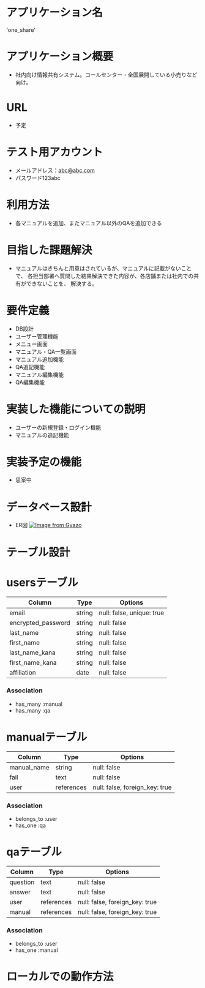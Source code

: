 # アプリケーション名
  'one_share'

# アプリケーション概要
- 社内向け情報共有システム。コールセンター・全国展開している小売りなど向け。

# URL
- 予定

# テスト用アカウント
- メールアドレス：abc@abc.com
- パスワード123abc

# 利用方法
- 各マニュアルを追加、またマニュアル以外のQAを追加できる

# 目指した課題解決
- マニュアルはきちんと用意はされているが、マニュアルに記載がないことで、
  各担当部署へ質問した結果解決できた内容が、各店舗または社内での共有ができないことを、
  解決する。

# 要件定義
- DB設計
- ユーザー管理機能
- メニュー画面
- マニュアル・QA一覧画面
- マニュアル追加機能
- QA追記機能
- マニュアル編集機能
- QA編集機能

# 実装した機能についての説明
 - ユーザーの新規登録・ログイン機能
 - マニュアルの追記機能

# 実装予定の機能
 - 思案中

# データベース設計
 - ER図
[![Image from Gyazo](https://i.gyazo.com/2fb92fda3139f7d4b5d43ee263e21537.png)](https://gyazo.com/2fb92fda3139f7d4b5d43ee263e21537)
# テーブル設計

# usersテーブル
| Column             | Type   | Options     |
| ------------------ | ------ | ----------- |
| email              | string | null: false, unique: true |
| encrypted_password | string | null: false |
| last_name          | string | null: false |
| first_name         | string | null: false |
| last_name_kana     | string | null: false |
| first_name_kana    | string | null: false |
| affiliation        | date   | null: false |

### Association
- has_many :manual
- has_many :qa

# manualテーブル
| Column                 | Type       | Options                        |
| ---------------------- | ---------- | ------------------------------ |
| manual_name            | string     | null: false                    |
| fail                   | text       | null: false                    |
| user                   | references | null: false, foreign_key: true |

### Association
- belongs_to :user
- has_one :qa

# qaテーブル
| Column     | Type       | Options                        |
| ---------- | ---------- | ------------------------------ |
| question   | text       | null: false                    |
| answer     | text       | null: false                    |
| user       | references | null: false, foreign_key: true |
| manual     | references | null: false, foreign_key: true |

### Association
- belongs_to :user
- has_one :manual

 # ローカルでの動作方法